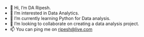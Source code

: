 - 👋 Hi, I’m DA Ripesh.
- 👀 I’m interested in Data Analytics.
- 🌱 I’m currently learning Python for Data analysis.
- 💞️ I’m looking to collaborate on creating a data analysis project.
- 📫 You can ping me on ripesh@live.com

<!---
Ripesh2605/Ripesh2605 is a ✨ special ✨ repository because its `README.md` (this file) appears on your GitHub profile.
You can click the Preview link to take a look at your changes.
--->
